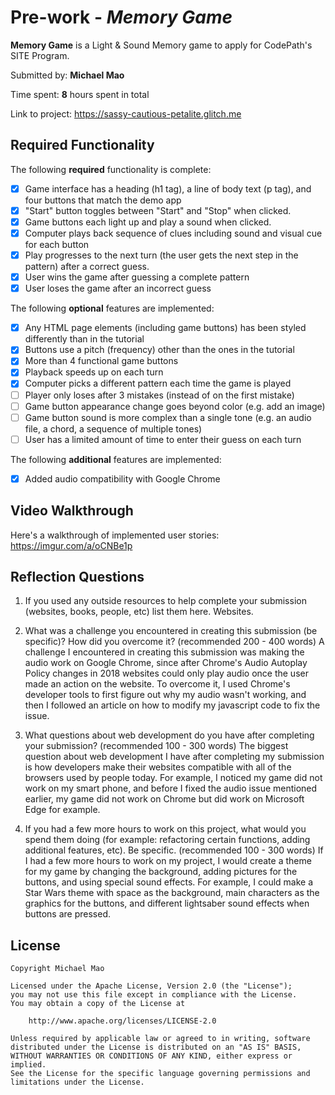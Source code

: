 # Pre-work - *Memory Game*

**Memory Game** is a Light & Sound Memory game to apply for CodePath's SITE Program. 

Submitted by: **Michael Mao**

Time spent: **8** hours spent in total

Link to project: https://sassy-cautious-petalite.glitch.me

## Required Functionality

The following **required** functionality is complete:

* [X] Game interface has a heading (h1 tag), a line of body text (p tag), and four buttons that match the demo app
* [X] "Start" button toggles between "Start" and "Stop" when clicked. 
* [X] Game buttons each light up and play a sound when clicked. 
* [X] Computer plays back sequence of clues including sound and visual cue for each button
* [X] Play progresses to the next turn (the user gets the next step in the pattern) after a correct guess. 
* [X] User wins the game after guessing a complete pattern
* [X] User loses the game after an incorrect guess

The following **optional** features are implemented:

* [X] Any HTML page elements (including game buttons) has been styled differently than in the tutorial
* [X] Buttons use a pitch (frequency) other than the ones in the tutorial
* [X] More than 4 functional game buttons
* [X] Playback speeds up on each turn
* [X] Computer picks a different pattern each time the game is played
* [ ] Player only loses after 3 mistakes (instead of on the first mistake)
* [ ] Game button appearance change goes beyond color (e.g. add an image)
* [ ] Game button sound is more complex than a single tone (e.g. an audio file, a chord, a sequence of multiple tones)
* [ ] User has a limited amount of time to enter their guess on each turn

The following **additional** features are implemented:

- [X] Added audio compatibility with Google Chrome

## Video Walkthrough

Here's a walkthrough of implemented user stories:
https://imgur.com/a/oCNBe1p


## Reflection Questions
1. If you used any outside resources to help complete your submission (websites, books, people, etc) list them here. 
Websites.

2. What was a challenge you encountered in creating this submission (be specific)? How did you overcome it? (recommended 200 - 400 words) 
A challenge I encountered in creating this submission was making the audio work on Google Chrome, since after Chrome's Audio Autoplay Policy changes in 2018 websites could only play audio once the user made an action on the website. To overcome it, I used Chrome's developer tools to first figure out why my audio wasn't working, and then I followed an article on how to modify my javascript code to fix the issue.

3. What questions about web development do you have after completing your submission? (recommended 100 - 300 words) 
The biggest question about web development I have after completing my submission is how developers make their websites compatible with all of the browsers used by people today. For example, I noticed my game did not work on my smart phone, and before I fixed the audio issue mentioned earlier, my game did not work on Chrome but did work on Microsoft Edge for example.

4. If you had a few more hours to work on this project, what would you spend them doing (for example: refactoring certain functions, adding additional features, etc). Be specific. (recommended 100 - 300 words) 
If I had a few more hours to work on my project, I would create a theme for my game by changing the background, adding pictures for the buttons, and using special sound effects. For example, I could make a Star Wars theme with space as the background, main characters as the graphics for the buttons, and different lightsaber sound effects when buttons are pressed.



## License

    Copyright Michael Mao

    Licensed under the Apache License, Version 2.0 (the "License");
    you may not use this file except in compliance with the License.
    You may obtain a copy of the License at

        http://www.apache.org/licenses/LICENSE-2.0

    Unless required by applicable law or agreed to in writing, software
    distributed under the License is distributed on an "AS IS" BASIS,
    WITHOUT WARRANTIES OR CONDITIONS OF ANY KIND, either express or implied.
    See the License for the specific language governing permissions and
    limitations under the License.

